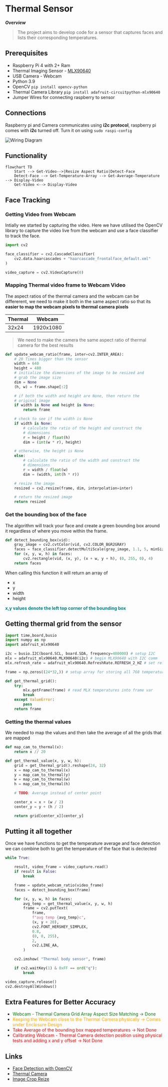 # Thermal Sensor

**_Overview_**

> The project aims to develop code for a sensor that captures faces and lists their corresponding temperatures.

## Prerequisites

- Raspberry Pi 4 with 2+ Ram
- Thermal Imaging Sensor - [MLX90640](https://robu.in/product/waveshare-mlx90640-ir-array-thermal-imaging-camera-32x24-pixels-110-fov/)
- USB Camera - Webcam
- Python 3.9
- OpenCV `pip install opencv-python`
- Thermal Camera Library `pip install adafruit-circuitpython-mlx90640`
- Jumper Wires for connecting raspberry to sensor

## Connections

Raspberry pi and Camera communicates using **i2c protocol**, raspberry pi comes with **i2c** turned off. Turn it on using `sudo raspi-config`

![Wiring Diagram](https://images.squarespace-cdn.com/content/v1/59b037304c0dbfb092fbe894/1591731759228-C66M7BWPEH5KPK3UYZ9A/mlx90640_rpi_wiring_diagram_w_table.png?format=1500w)

<!-- | Raspberry Pi Pin | Camera Pin | -->
<!-- | ---------------- | ---------- | -->
<!-- | 3.3v             | 3-6v       | -->
<!-- | SDA              | SDA        | -->
<!-- | SCL              | SCL        | -->
<!-- | GND              | GND        | -->

## Functionality

```mermaid
flowchart TD
    Start --> Get-Video-->|Resize Aspect Ratio|Detect-Face
    Detect-Face --> Get-Temperature-Array --> Get-Average-Temperature --> Display-Video
    Get-Video <--> Display-Video
```

## Face Tracking

### Getting Video from Webcam

Intially we started by capturing the video. Here we have utilised the OpenCV library to capture the video live from the webcam and use a face classifier to track the face.

```python
import cv2

face_classifier = cv2.CascadeClassifier(
    cv2.data.haarcascades + "haarcascade_frontalface_default.xml"
)

video_capture = cv2.VideoCapture(0)
```

### Mapping Thermal video frame to Webcam Video

The aspect ratios of the thermal camera and the webcam can be differerent,
we need to make it both in the same aspect ratio so that its **easier to map the webcam pixels to thermal camera pixels**

| Thermal | Webcam    |
| ------- | --------- |
| 32x24   | 1920x1080 |

> We need to make the camera the same aspect ratio of thermal camera for the best results

```python
def update_webcam_ratio(frame, inter=cv2.INTER_AREA):
    # 20 Times bigger than the sensor
    width = 640
    height = 480
    # initialize the dimensions of the image to be resized and
    # grab the image size
    dim = None
    (h, w) = frame.shape[:2]

    # if both the width and height are None, then return the
    # original image
    if width is None and height is None:
        return frame

    # check to see if the width is None
    if width is None:
        # calculate the ratio of the height and construct the
        # dimensions
        r = height / float(h)
        dim = (int(w * r), height)

    # otherwise, the height is None
    else:
        # calculate the ratio of the width and construct the
        # dimensions
        r = width / float(w)
        dim = (width, int(h * r))

    # resize the image
    resized = cv2.resize(frame, dim, interpolation=inter)

    # return the resized image
    return resized
```

### Get the bounding box of the face

The algorithm will track your face and create a green bounding box around it regardless of where you move within the frame.

```python
def detect_bounding_box(vid):
    gray_image = cv2.cvtColor(vid, cv2.COLOR_BGR2GRAY)
    faces = face_classifier.detectMultiScale(gray_image, 1.1, 5, minSize=(40, 40))
    for (x, y, w, h) in faces:
        cv2.rectangle(vid, (x, y), (x + w, y + h), (0, 255, 0), 4)
    return faces
```

When calling this function it will return an array of

- x
- y
- width
- height

**<span style="color:teal"> x,y values denote the left top corner of the bounding box </span>**

## Getting thermal grid from the sensor

```python
import time,board,busio
import numpy as np
import adafruit_mlx90640

i2c = busio.I2C(board.SCL, board.SDA, frequency=400000) # setup I2C
mlx = adafruit_mlx90640.MLX90640(i2c) # begin MLX90640 with I2C comm
mlx.refresh_rate = adafruit_mlx90640.RefreshRate.REFRESH_2_HZ # set refresh rate

frame = np.zeros((24*32,)) # setup array for storing all 768 temperatures

def get_thermal_grid():
    try:
        mlx.getFrame(frame) # read MLX temperatures into frame var
        break
    except ValueError:
        pass
    return frame
```

### Getting the thermal values

We needed to map the values and then take the average of all the grids that are mapped

```python
def map_cam_to_thermal(x):
    return x // 20

def get_thermal_value(x, y, w, h):
    grid = get_thermal_grid().reshape(24, 32)
    x = map_cam_to_thermal(x)
    y = map_cam_to_thermal(y)
    w = map_cam_to_thermal(w)
    h = map_cam_to_thermal(h)

    # TODO: Average instead of center point

    center_x = x + (w / 2)
    center_y = y + (h / 2)

    return grid[center_x][center_y]
```

## Putting it all together

Once we have functions to get the temperature average and face detection we can combine both to get the temperature of the face that is dectected

```python
while True:

    result, video_frame = video_capture.read()
    if result is False:
        break

    frame = update_webcam_ratio(video_frame)
    faces = detect_bounding_box(frame)

    for (x, y, w, h) in faces:
        avg_temp = get_thermal_value(x, y, w, h)
        frame = cv2.putText(
            frame,
            f"avg temp {avg_temp}c",
            (x, y + 20),
            cv2.FONT_HERSHEY_SIMPLEX,
            0.8,
            (0, 0, 255),
            2,
            cv2.LINE_AA,
        )

    cv2.imshow( "Thermal body sensor", frame)

    if cv2.waitKey(1) & 0xFF == ord("q"):
        break

video_capture.release()
cv2.destroyAllWindows()
```

## Extra Features for Better Accuracy

- <span style="color:green">Webcam - Thermal Camera Grid Array Aspect Size Matching &rarr; Done</span>
- <span style="color:orange">Keeping the Webcam close to the Thermal Camera physically &rarr; Comes under Enclosure Design</span>
- <span style="color:red">Take Average of the bounding box mapped temperatures &rarr; Not Done</span>
- <span style="color:red">Calibrating Webcam - Thermal Camera detection position using physical tests and adding x and y offset &rarr; Not Done</span>

## Links

- [Face Detection with OpenCV](https://www.datacamp.com/tutorial/face-detection-python-opencv)
- [Thermal Camera](https://makersportal.com/blog/2020/6/8/high-resolution-thermal-camera-with-raspberry-pi-and-mlx90640)
- [Image Crop Reize](https://stackoverflow.com/questions/44650888/resize-an-image-without-distortion-opencv)
